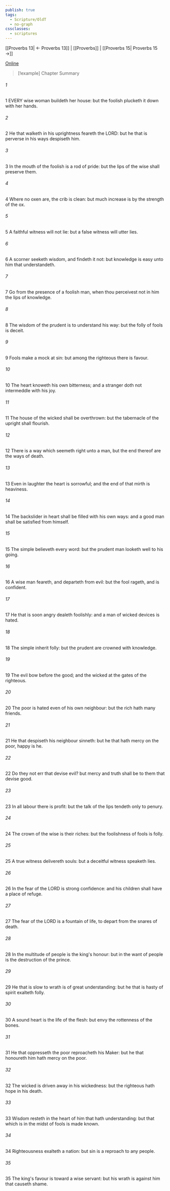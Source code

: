 ```yaml
---
publish: true
tags:
  - Scripture/OldT
  - no-graph
cssclasses:
  - scriptures
---
```

[[Proverbs 13| ← Proverbs 13]] | [[Proverbs]] | [[Proverbs 15| Proverbs 15 →]]

[Online](https://churchofjesuschrist.org/study/scriptures/ot/prov/14?lang=eng)

>[!example] Chapter Summary
>
###### 1
1 EVERY wise woman buildeth her house: but the foolish plucketh it down with her hands.
###### 2
2 He that walketh in his uprightness feareth the LORD: but he that is perverse in his ways despiseth him.
###### 3
3 In the mouth of the foolish is a rod of pride: but the lips of the wise shall preserve them.
###### 4
4 Where no oxen are, the crib is clean: but much increase is by the strength of the ox.
###### 5
5 A faithful witness will not lie: but a false witness will utter lies.
###### 6
6 A scorner seeketh wisdom, and findeth it not: but knowledge is easy unto him that understandeth.
###### 7
7 Go from the presence of a foolish man, when thou perceivest not in him the lips of knowledge.
###### 8
8 The wisdom of the prudent is to understand his way: but the folly of fools is deceit.
###### 9
9 Fools make a mock at sin: but among the righteous there is favour.
###### 10
10 The heart knoweth his own bitterness; and a stranger doth not intermeddle with his joy.
###### 11
11 The house of the wicked shall be overthrown: but the tabernacle of the upright shall flourish.
###### 12
12 There is a way which seemeth right unto a man, but the end thereof are the ways of death.
###### 13
13 Even in laughter the heart is sorrowful; and the end of that mirth is heaviness.
###### 14
14 The backslider in heart shall be filled with his own ways: and a good man shall be satisfied from himself.
###### 15
15 The simple believeth every word: but the prudent man looketh well to his going.
###### 16
16 A wise man feareth, and departeth from evil: but the fool rageth, and is confident.
###### 17
17 He that is soon angry dealeth foolishly: and a man of wicked devices is hated.
###### 18
18 The simple inherit folly: but the prudent are crowned with knowledge.
###### 19
19 The evil bow before the good; and the wicked at the gates of the righteous.
###### 20
20 The poor is hated even of his own neighbour: but the rich hath many friends.
###### 21
21 He that despiseth his neighbour sinneth: but he that hath mercy on the poor, happy is he.
###### 22
22 Do they not err that devise evil?  but mercy and truth shall be to them that devise good.
###### 23
23 In all labour there is profit: but the talk of the lips tendeth only to penury.
###### 24
24 The crown of the wise is their riches: but the foolishness of fools is folly.
###### 25
25 A true witness delivereth souls: but a deceitful witness speaketh lies.
###### 26
26 In the fear of the LORD is strong confidence: and his children shall have a place of refuge.
###### 27
27 The fear of the LORD is a fountain of life, to depart from the snares of death.
###### 28
28 In the multitude of people is the king's honour: but in the want of people is the destruction of the prince.
###### 29
29 He that is slow to wrath is of great understanding: but he that is hasty of spirit exalteth folly.
###### 30
30 A sound heart is the life of the flesh: but envy the rottenness of the bones.
###### 31
31 He that oppresseth the poor reproacheth his Maker: but he that honoureth him hath mercy on the poor.
###### 32
32 The wicked is driven away in his wickedness: but the righteous hath hope in his death.
###### 33
33 Wisdom resteth in the heart of him that hath understanding: but that which is in the midst of fools is made known.
###### 34
34 Righteousness exalteth a nation: but sin is a reproach to any people.
###### 35
35 The king's favour is toward a wise servant: but his wrath is against him that causeth shame.



